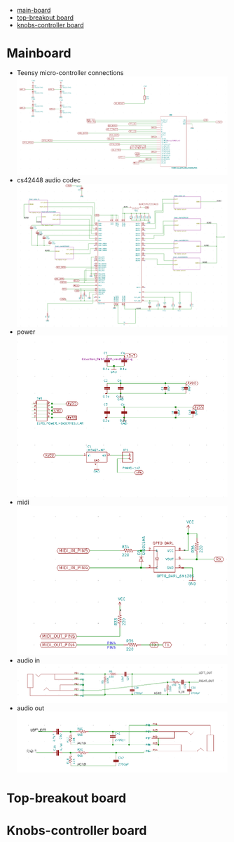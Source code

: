 * [main-board](#mainboard)
* [top-breakout board](#top-breakout-board)
* [knobs-controller board](#knobs-controller-board)

# Mainboard
* Teensy micro-controller connections
![teensy circuit](boards/mainboard/images/circuit_sheet_teensy.png)
* cs42448 audio codec
![codec circuit](boards/mainboard/images/circuit_sheet_codec.png)
* power
![power circuit](boards/mainboard/images/circuit_sheet_power.png)
* midi
![midi circuit](boards/mainboard/images/circuit_sheet_midi.png)
* audio in
![audio in circuit](boards/mainboard/images/circuit_sheet_audio_in.png)
* audio out
![audio out circuit](boards/mainboard/images/circuit_sheet_audio_out.png)

# Top-breakout board
# Knobs-controller board
